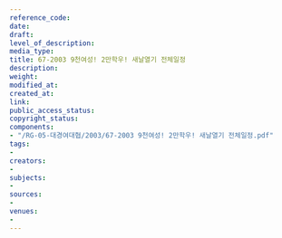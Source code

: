 ```yaml
---
reference_code: 
date: 
draft: 
level_of_description: 
media_type: 
title: 67-2003 9천여성! 2만학우! 새날열기 전체일정
description: 
weight: 
modified_at: 
created_at: 
link: 
public_access_status: 
copyright_status: 
components:
- "/RG-05-대경여대협/2003/67-2003 9천여성! 2만학우! 새날열기 전체일정.pdf"
tags:
- 
creators:
- 
subjects:
- 
sources:
- 
venues:
- 
---
```

